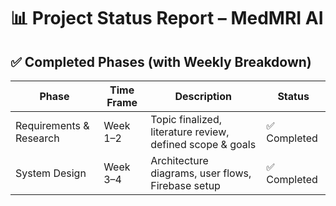 # 📊 Project Status Report – MedMRI AI


## ✅ Completed Phases (with Weekly Breakdown)

| Phase                        | Time Frame | Description                                            | Status |
|-----------------------------|-------------|-------------------------------------------------------|---------------|
| Requirements & Research     | Week 1–2  | Topic finalized, literature review, defined scope & goals| ✅ Completed |
| System Design               | Week 3–4  | Architecture diagrams, user flows, Firebase setup         | ✅ Completed |
